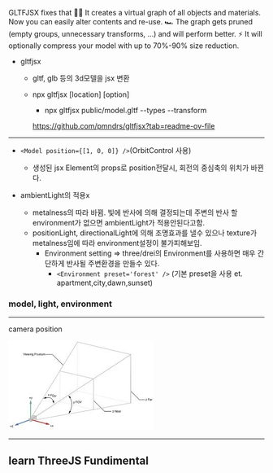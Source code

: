 GLTFJSX fixes that
🧑‍💻 It creates a virtual graph of all objects and materials. Now you can easily alter contents and re-use.
🏎️ The graph gets pruned (empty groups, unnecessary transforms, ...) and will perform better.
⚡️ It will optionally compress your model with up to 70%-90% size reduction.

- gltfjsx

  - gltf, glb 등의 3d모델을 jsx 변환
  - npx gltfjsx [location] [option]

    - npx gltfjsx public/model.gltf --types --transform

    https://github.com/pmndrs/gltfjsx?tab=readme-ov-file

---

- `<Model position={[1, 0, 0]} />`(OrbitControl 사용)

  - 생성된 jsx Element의 props로 position전달시, 회전의 중심축의 위치가 바뀐다.

- ambientLight의 적용x
  - metalness의 따라 바뀜. 빛에 반사에 의해 결정되는데 주변의 반사 할 environment가 없으면 ambientLight가 적용안된다고함.
  - positionLight, directionalLight에 의해 조명효과를 낼수 있으나 texture가 metalness임에 따라 environment설정이 불가피해보임.
    - Environment setting => three/drei의 Environment를 사용하면 매우 간단하게 반사될 주변환경을 만들수 있다.
      - `<Environment preset='forest' />` (기본 preset을 사용 et. apartment,city,dawn,sunset)

### model, light, environment

---

camera position

![alt text](download.jpg)

---

## learn ThreeJS Fundimental

